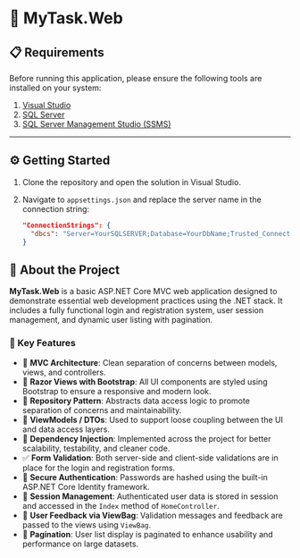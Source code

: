 # 📌 MyTask.Web

## 📋 Requirements

Before running this application, please ensure the following tools are installed on your system:

1. [Visual Studio](https://visualstudio.microsoft.com/)
2. [SQL Server](https://www.microsoft.com/en-us/sql-server)
3. [SQL Server Management Studio (SSMS)](https://learn.microsoft.com/en-us/sql/ssms/download-ssms)

---

## ⚙️ Getting Started

1. Clone the repository and open the solution in Visual Studio.
2. Navigate to `appsettings.json` and replace the server name in the connection string:

   ```json
   "ConnectionStrings": {
     "dbcs": "Server=YourSQLSERVER;Database=YourDbName;Trusted_Connection=True;"
   }


## 🧾 About the Project

**MyTask.Web** is a basic ASP.NET Core MVC web application designed to demonstrate essential web development practices using the .NET stack. It includes a fully functional login and registration system, user session management, and dynamic user listing with pagination.

### 🔧 Key Features

- 🧱 **MVC Architecture**: Clean separation of concerns between models, views, and controllers.
- 🎨 **Razor Views with Bootstrap**: All UI components are styled using Bootstrap to ensure a responsive and modern look.
- 📁 **Repository Pattern**: Abstracts data access logic to promote separation of concerns and maintainability.
- 🧩 **ViewModels / DTOs**: Used to support loose coupling between the UI and data access layers.
- 💉 **Dependency Injection**: Implemented across the project for better scalability, testability, and cleaner code.
- ✅ **Form Validation**: Both server-side and client-side validations are in place for the login and registration forms.
- 🔐 **Secure Authentication**: Passwords are hashed using the built-in ASP.NET Core Identity framework.
- 💾 **Session Management**: Authenticated user data is stored in session and accessed in the `Index` method of `HomeController`.
- 💬 **User Feedback via ViewBag**: Validation messages and feedback are passed to the views using `ViewBag`.
- 📄 **Pagination**: User list display is paginated to enhance usability and performance on large datasets.
